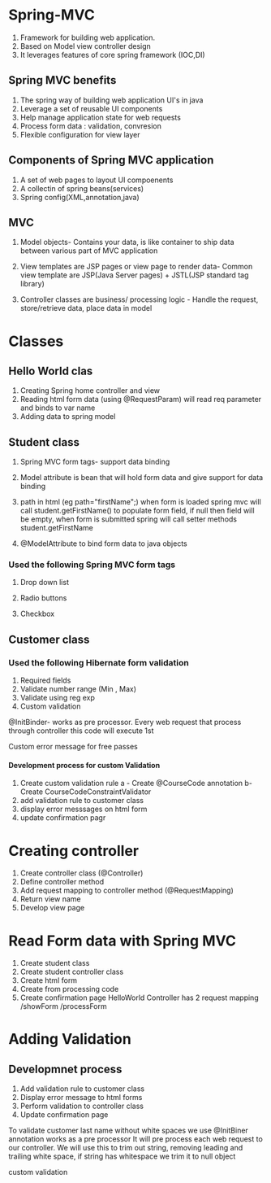 # Spring-MVC

1. Framework for building web application.
2. Based on Model view controller design
3. It leverages features of core spring framework (IOC,DI)

## Spring MVC benefits
1. The spring way of building web application UI's in java
2. Leverage a set of reusable UI components
3. Help manage application state for web requests
4. Process form data : validation, convresion
5. Flexible configuration for view layer

## Components of Spring MVC application
1. A set of web pages to layout UI compoenents
2. A collectin of spring beans(services)
3. Spring config(XML,annotation,java)

## MVC

1. Model objects- Contains your data, is like container to ship data between various part of MVC application

2. View templates are JSP pages or view page to render data- Common view template are JSP(Java Server pages) + JSTL(JSP standard tag library)

3. Controller classes are business/ processing logic - Handle the request, store/retrieve data, place data in model 

# Classes

## Hello World clas

1. Creating Spring home controller and view
2. Reading html form data (using @RequestParam) will read req parameter and binds to var name
3. Adding data to spring model

## Student class

1. Spring MVC form tags- support data binding

2. Model attribute is bean that will hold form data and give support for data binding

3. path in html (eg path="firstName";) when form is loaded spring mvc will call student.getFirstName() to populate form field, if null then field will be empty,  when form is submitted spring will call setter methods
student.getFirstName

4. @ModelAttribute to bind form data to java objects

### Used the following Spring MVC form tags

1. Drop down list

2. Radio buttons

3. Checkbox 

## Customer class

### Used the following Hibernate form validation 

1. Required fields
2. Validate number range (Min , Max)
3. Validate using reg exp
4. Custom validation

@InitBinder- works as pre processor. Every web request that process through controller this code will execute 1st

Custom error message for free passes

#### Development process for custom Validation
1. Create custom validation rule
a - Create @CourseCode annotation
b- Create CourseCodeConstraintValidator
2. add validation rule to customer class
3. display error messsages on html form
4. update confirmation pagr



# Creating controller
1. Create controller class (@Controller)
2. Define controller method
3. Add request mapping to controller method (@RequestMapping)
4. Return view name
5. Develop view page


# Read Form data with Spring MVC
1. Create student class 
2. Create student controller class
3. Create html form
4. Create from processing code
5. Create confirmation page
HelloWorld Controller has 2 request mapping /showForm /processForm

# Adding Validation
## Developmnet process
1. Add validation rule to customer class
2. Display error message to html forms
3. Perform validation to controller class
4. Update confirmation page

To validate customer last name without white spaces we use @InitBiner annotation works as a pre processor
It will pre process each web request to our controller. We will use this to trim out string, removing leading and trailing white space, if string has whitespace  we trim it to null object

custom validation
